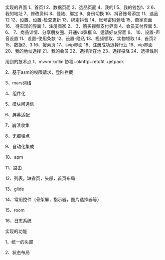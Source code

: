 实现的界面
1、首页1
2、数据页面
3、选品页面
4、我的1
5、我的钱包1、2
6、我的地址
7、修改资料
8、登陆、绑定
9、身份切换
10、抖音账号添加
11、选品12
12、设置、设置-检查更新
13、绑定抖音
14、账号密码登陆
15、商家页面
16、
待实现的界面
1、注册商家
2、
3、购买视频支付界面
4、会员支付界面
5、
6、
7、商品详情、分享朋友圈、开通vip弹框
8、邀请好友界面
9、
10、设置-声音设置
11、设置-使用条款
12、设置-隐私
13、视频领取、实物领取
14、首页2
15、数据2、3
16、搜索页
17、svip界面
18、注册成功选择行业
19、vip界面
20、我的地址选择
21、我的会员
22、选择所在地
23、选择投降
24、选择性别

用到的技术点
1、mvvm kotlin 协程+okhttp+retofit +jetpack

2、基于asm的权限请求，登陆拦截

3、mars网络

4、组件化

5、模块间通信

6、屏幕适配

7、崩溃收集

8、无痕埋点

9、自动化集成

10、apm

11、路由

12、列表，缺省页，头部，首页布局

13、glide

14、常用控件（骨架屏，指示器，图片选择器等）

15、room

16、日志系统

实现的功能

1、统一的头部

2、状态布局


